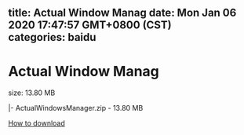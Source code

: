
title: Actual Window Manag
date: Mon Jan 06 2020 17:47:57 GMT+0800 (CST)    
categories: baidu
---

# Actual Window Manag
size: 13.80 MB
 
 
|- ActualWindowsManager.zip - 13.80 MB

[How to download](https://bpcam.bemobtrk.com/go/2ceec3aa-1ca2-46d6-b9ff-aaa5c184517c?jno=3097)